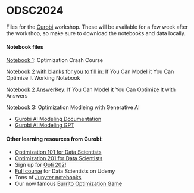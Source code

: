 # ODSC2024
 Files for the [Gurobi](https://www.gurobi.com/personas/optimization-for-data-scientists/?_persona_tags=featured-content) workshop. These will be available for a few week after the workshop, so make sure to download the notebooks and data locally. 

#### Notebook files
 [Notebook 1](https://colab.research.google.com/github/yurchisin/ODSC2024/blob/main/1_casino-chips.ipynb): Optimization Crash Course
 
 [Notebook 2 with blanks for you to fill in](https://colab.research.google.com/github/yurchisin/ODSC2024/blob/main/2_more-casino-chips.ipynb): If You Can Model it You Can Optimize It Working Notebook
 
 [Notebook 2 AnswerKey](https://colab.research.google.com/github/yurchisin/ODSC2024/blob/main/2_more-casino-chips.ipynb): If You Can Model it You Can Optimize It with Answers

 [Notebook 3](https://colab.research.google.com/github/yurchisin/ODSC2024/blob/main/3_modeling-with-genAI.ipynb): Optimization Modleing with Generative AI
 - [Gurobi AI Modeling Documentation](https://gurobi-optimization-gurobi-ai-modeling.readthedocs-hosted.com/en/latest/)
 - [Gurobi AI Modeling GPT](https://chatgpt.com/g/g-g69cy3XAp-gurobi-ai-modeling-assistant)

#### Other learning resources from Gurobi:
 - [Optimization 101 for Data Scientists](https://www.youtube.com/watch?v=Er5RM06D9i8&list=PLHiHZENG6W8B_65-Unq-G59PtQtEc1Xj4&pp=iAQB)
 - [Optimization 201 for Data Scientists](https://www.youtube.com/watch?v=eABJlBWUd4s&list=PLHiHZENG6W8DaLoS-suvpYgdzThMdhgxs&pp=iAQB)
 - Sign up for [Opti 202](https://whova.com/portal/registration/opti_202412/?)!
 - [Full course](https://www.udemy.com/course/intro-to-optimization-pt1/) for Data Scientists on Udemy
 - Tons of [Jupyter notebooks](https://www.gurobi.com/jupyter_models/)
 - Our now famous [Burrito Optimization Game](https://www.gurobi.com/burrito-optimization-game/)

 

